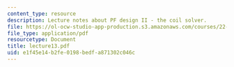 ```yaml
---
content_type: resource
description: Lecture notes about PF design II - the coil solver.
file: https://ol-ocw-studio-app-production.s3.amazonaws.com/courses/22-615-mhd-theory-of-fusion-systems-spring-2007/e1f45e14b2fe0198bedfa871302c046c_lecture13.pdf
file_type: application/pdf
resourcetype: Document
title: lecture13.pdf
uid: e1f45e14-b2fe-0198-bedf-a871302c046c
---
```

